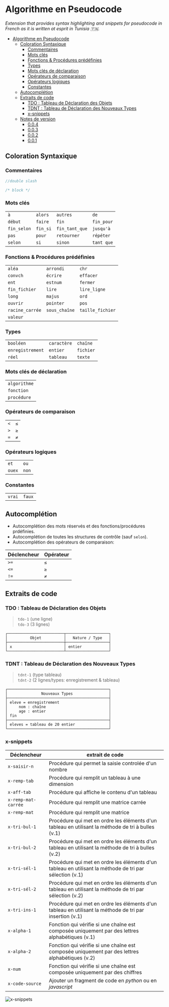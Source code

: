 # Algorithme en Pseudocode

_Extension that provides syntax highlighting and snippets for pseudocode in French as it is written at esprit in Tunisia :tunisia:._

- [Algorithme en Pseudocode](#algorithme-en-pseudocode)
  - [Coloration Syntaxique](#coloration-syntaxique)
    - [Commentaires](#commentaires)
    - [Mots clés](#mots-clés)
    - [Fonctions & Procédures prédéfinies](#fonctions--procédures-prédéfinies)
    - [Types](#types)
    - [Mots clés de déclaration](#mots-clés-de-déclaration)
    - [Opérateurs de comparaison](#opérateurs-de-comparaison)
    - [Opérateurs logiques](#opérateurs-logiques)
    - [Constantes](#constantes)
  - [Autocomplétion](#autocomplétion)
  - [Extraits de code](#extraits-de-code)
    - [TDO : Tableau de Déclaration des Objets](#tdo--tableau-de-déclaration-des-objets)
    - [TDNT : Tableau de Déclaration des Nouveaux Types](#tdnt--tableau-de-déclaration-des-nouveaux-types)
    - [x-snippets](#x-snippets)
  - [Notes de version](#notes-de-version)
    - [0.0.4](#004)
    - [0.0.3](#003)
    - [0.0.2](#002)
    - [0.0.1](#001)

## Coloration Syntaxique

### Commentaires

```javascript
//double slash

/* block */
```

### Mots clés

|             |          |                |            |
| ----------- | -------- | -------------- | ---------- |
| `à`         | `alors`  | `autres`       | `de`       |
| `début`     | `faire`  | `fin`          | `fin_pour` |
| `fin_selon` | `fin_si` | `fin_tant_que` | `jusqu'à`  |
| `pas`       | `pour`   | `retourner`    | `répéter`  |
| `selon`     | `si`     | `sinon`        | `tant que` |

### Fonctions & Procédures prédéfinies

|                 |               |                  |
| --------------- | ------------- | ---------------- |
| `aléa`          | `arrondi`     | `chr`            |
| `convch`        | `écrire`      | `effacer`        |
| `ent`           | `estnum`      | `fermer`         |
| `fin_fichier`   | `lire`        | `lire_ligne`     |
| `long`          | `majus`       | `ord`            |
| `ouvrir`        | `pointer`     | `pos`            |
| `racine_carrée` | `sous_chaîne` | `taille_fichier` |
| `valeur`        |               |                  |

### Types

|                  |             |           |
| ---------------- | ----------- | --------- |
| `booléen`        | `caractère` | `chaîne`  |
| `enregistrement` | `entier`    | `fichier` |
| `réel`           | `tableau`   | `texte`   |

### Mots clés de déclaration

|              |
| ------------ |
| `algorithme` |
| `fonction`   |
| `procédure`  |

### Opérateurs de comparaison

|     |     |
| --- | --- |
| `<` | `≤` |
| `>` | `≥` |
| `=` | `≠` |

### Opérateurs logiques

|        |       |
| ------ | ----- |
| `et`   | `ou`  |
| `ouex` | `non` |

### Constantes

|        |        |
| ------ | ------ |
| `vrai` | `faux` |

## Autocomplétion

- Autocomplétion des mots réservés et des fonctions/procédures prdéfinies.
- Autocomplétion de toutes les structures de contrôle (sauf `selon`).
- Autocomplétion des opérateurs de comparaison:

| Déclencheur | Opérateur |
| ----------- | --------- |
| `>=`        | `≤`       |
| `<=`        | `≥`       |
| `!=`        | `≠`       |

## Extraits de code

### TDO : Tableau de Déclaration des Objets

> `tdo-1` (une ligne)  
> `tdo-3` (3 lignes)

```
┌─────────────────────────┬───────────────────┐
│          Objet          │   Nature / Type   │
├─────────────────────────┼───────────────────┤
│ x                       │ entier            │
└─────────────────────────┴───────────────────┘
```

### TDNT : Tableau de Déclaration des Nouveaux Types

> `tdnt-1` (type tableau)  
> `tdnt-2` (2 lignes/types: enregistrement & tableau)

```
┌─────────────────────────────────────────────┐
│               Nouveaux Types                │
├─────────────────────────────────────────────┤
│ eleve = enregistrement                      │
│     nom : chaîne                            │
│     age : entier                            │
│ fin                                         │
├─────────────────────────────────────────────┤
│ eleves = tableau de 20 entier               │
└─────────────────────────────────────────────┘
```

### x-snippets

| Déclencheur         | extrait de code                                                                                         |
| ------------------- | ------------------------------------------------------------------------------------------------------- |
| `x-saisir-n`        | Procédure qui permet la saisie controlée d'un nombre                                                    |
| `x-remp-tab`        | Procédure qui remplit un tableau à une dimension                                                        |
| `x-aff-tab`         | Procédure qui affiche le contenu d'un tableau                                                           |
| `x-remp-mat-carrée` | Procédure qui remplit une matrice carrée                                                                |
| `x-remp-mat`        | Procédure qui remplit une matrice                                                                       |
| `x-tri-bul-1`       | Procédure qui met en ordre les éléments d'un tableau en utilisant la méthode de tri à bulles (v.1)      |
| `x-tri-bul-2`       | Procédure qui met en ordre les éléments d'un tableau en utilisant la méthode de tri à bulles (v.2)      |
| `x-tri-sél-1`       | Procédure qui met en ordre les éléments d'un tableau en utilisant la méthode de tri par sélection (v.1) |
| `x-tri-sél-2`       | Procédure qui met en ordre les éléments d'un tableau en utilisant la méthode de tri par sélection (v.2) |
| `x-tri-ins-1`       | Procédure qui met en ordre les éléments d'un tableau en utilisant la méthode de tri par insertion (v.1) |
| `x-alpha-1`         | Fonction qui vérifie si une chaîne est composée uniquement par des lettres alphabétiques (v.1)          |
| `x-alpha-2`         | Fonction qui vérifie si une chaîne est composée uniquement par des lettres alphabétiques (v.2)          |
| `x-num`             | Fonction qui vérifie si une chaîne est composée uniquement par des chiffres                             |
| `x-code-source`      | Ajouter un fragment de code en _python_ ou en _javascript_                                              |

![x-snippets](https://github.com/romoez/algo-tn-vscode/raw/main/images/x-snippets.gif)

